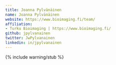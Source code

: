 ```yaml
---
title: Joanna Pylvänäinen
name: Joanna Pylvänäinen
website: https://www.bioimaging.fi/team/
affiliation:
- Turku Bioimaging | https://www.bioimaging.fi/
github: jpylvanainen
twitter: JwPylvanainen
linkedin: in/jpylvanainen
---
```


{% include warning/stub %}
